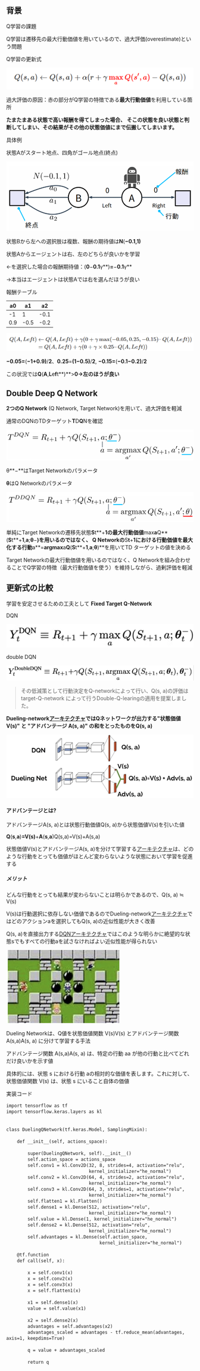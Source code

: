 ## 背景

Q学習の課題

Q学習は遷移先の最大行動価値を用いているので、過大評価(overestimate)という問題

Q学習の更新式

![1733780322637](image/6_double_network/1733780322637.png)

過大評価の原因：赤の部分がQ学習の特徴である**最大行動価値**を利用している箇所

**たまたまある状態で高い報酬を得てしまった場合、
そこの状態を良い状態と判断してしまい、その結果がその他の状態価値にまで伝搬してしまいます。**

具体例

状態Aがスタート地点、四角がゴール地点(終点)

![1733780432743](image/6_double_network/1733780432743.png)

状態Bから左への選択肢は複数、報酬の期待値は**N**(**−**0.1**,**1**)**

状態Aからエージェントは右、左のどちらが良いかを学習

←を選択した場合の報酬期待値：(**0**−**0.1**γ**)**=**−**0.1**γ**

→本当はエージェントは状態Aでは右を選んだほうが良い

報酬テーブル

| **a**0 | **a**1 | **a**2 |
| ------------ | ------------ | ------------ |
| -1           | 1            | -0.1         |
| 0.9          | -0.5         | -0.2         |

![1733781033656](image/6_double_network/1733781033656.png)

**−**0.05**=**(**−**1**+**0.9**)**/**2**、**0.25**=**(**1**−**0.5**)**/**2**, **−**0.15**=**(**−**0.1**−**0.2**)**/**2**

この状況では**Q**(**A**,**L**e**f**t**)**>**0→左のほうが良い**

## Double Deep Q Network

**2つのQ Network** (Q Network, Target Network)を用いて、過大評価を軽減

通常のDQNのTDターゲット**T**D**Q**Nを確認

![1733781630033](image/6_double_network/1733781630033.png)

θ**−**はTarget Networkのパラメータ

**θ**はQ Networkのパラメータ

![1733781661271](image/6_double_network/1733781661271.png)

単純にTarget Networkの遷移先状態**S**t**+**1の最大行動価値**max**a**Q**(**S**t**+**1**,**a**;**θ**−**)を用いるのではなく、
Q Networkの**S**t**+**1における行動価値を最大化する行動**a**=**argmax**a**Q**(**S**t**+**1**,**a**;**θ**)**を用いてTD ターゲットの値を決める

Target Networkの最大行動価値を用いるのではなく、Q Networkを組み合わせることでQ学習の特徴（最大行動価値を使う）を維持しながら、過剰評価を軽減


## 更新式の比較

学習を安定させるための工夫として **Fixed Target Q-Network**

DQN

![1735073654373](image/6_double_network/1735073654373.png)

double DQN

![1735073672928](image/6_double_network/1735073672928.png)


> その低減策として行動決定をQ-networkによって行い、Q(s, a)の評価はtarget-Q-network によって行うDouble-Q-learingの適用を提案しました。

**Dueling-network[アーキテクチャ](http://d.hatena.ne.jp/keyword/%A5%A2%A1%BC%A5%AD%A5%C6%A5%AF%A5%C1%A5%E3)ではQネットワークが出力する"状態価値 V(s)" と "アドバンテージ A(s, a)" の和をとったものをQ(s, a)**

![1735074343176](image/6_double_network/1735074343176.png)

#### アドバンテージとは?

アドバンテージA(s, a)とは状態行動価値Q(s, a)から状態価値V(s)を引いた値

**Q**(**s**,**a**)**=**V**(**s**)**+**A**(**s**,**a**)Q(s,a)=V(s)+A(s,a)

状態価値V(s)とアドバンテージA(s, a)を分けて学習する[アーキテクチャ](http://d.hatena.ne.jp/keyword/%A5%A2%A1%BC%A5%AD%A5%C6%A5%AF%A5%C1%A5%E3)は、どのような行動をとっても価値がほとんど変わらないような状態において学習を促進する

##### メリット

どんな行動をとっても結果が変わらないことは明らかであるので、Q(s, a) ≒ V(s)

V(s)は行動選択に依存しない価値であるのでDueling-network[アーキテクチャ](http://d.hatena.ne.jp/keyword/%A5%A2%A1%BC%A5%AD%A5%C6%A5%AF%A5%C1%A5%E3)ではどのアクションaを選択してもQ(s, a)の近似性能が大きく改善

Q(s, a)を直接出力する[DQN](http://d.hatena.ne.jp/keyword/DQN)[アーキテクチャ](http://d.hatena.ne.jp/keyword/%A5%A2%A1%BC%A5%AD%A5%C6%A5%AF%A5%C1%A5%E3)ではこのような明らかに絶望的な状態sでもすべての行動aを試さなければよい近似性能が得られない

![1735075246467](image/6_double_network/1735075246467.png)

Dueling Networkは、Q値を状態価値関数 V(s)V(s) とアドバンテージ関数 A(s,a)A(s, a) に分けて学習する手法

アドバンテージ関数 A(s,a)A(s, a) は、特定の行動 aa が他の行動と比べてどれだけ良いかを示す値

具体的には、状態 s における行動 aの相対的な価値を表します。これに対して、状態価値関数 V(s) は、状態 s にいること自体の価値

実装コード

```}
import tensorflow as tf
import tensorflow.keras.layers as kl


class DuelingQNetwork(tf.keras.Model, SamplingMixin):

    def __init__(self, actions_space):

        super(DuelingQNetwork, self).__init__()
        self.action_space = actions_space
        self.conv1 = kl.Conv2D(32, 8, strides=4, activation="relu",
                               kernel_initializer="he_normal")
        self.conv2 = kl.Conv2D(64, 4, strides=2, activation="relu",
                               kernel_initializer="he_normal")
        self.conv3 = kl.Conv2D(64, 3, strides=1, activation="relu",
                               kernel_initializer="he_normal")
        self.flatten1 = kl.Flatten()
        self.dense1 = kl.Dense(512, activation="relu",
                               kernel_initializer="he_normal")
        self.value = kl.Dense(1, kernel_initializer="he_normal")
        self.dense2 = kl.Dense(512, activation="relu",
                               kernel_initializer="he_normal")
        self.advantages = kl.Dense(self.action_space,
                                   kernel_initializer="he_normal")
      
    @tf.function
    def call(self, x):

        x = self.conv1(x)
        x = self.conv2(x)
        x = self.conv3(x)
        x = self.flatten1(x)

        x1 = self.dense1(x)
        value = self.value(x1)

        x2 = self.dense2(x)
        advantages = self.advantages(x2)
        advantages_scaled = advantages - tf.reduce_mean(advantages, axis=1, keepdims=True)
      
        q = value + advantages_scaled

        return q
```
